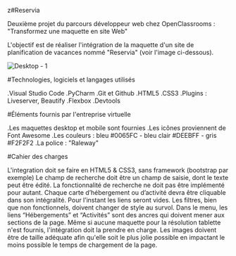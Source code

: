 z#Reservia

Deuxième projet du parcours développeur web chez OpenClassrooms : "Transformez une maquette en site Web"

L'objectif est de réaliser l'intégration de la maquette d'un site de planification de vacances nommé "Reservia" (voir l'image ci-dessous).


![Desktop - 1](https://user-images.githubusercontent.com/81290998/146844100-ef6a3f49-e097-4a78-a130-45c966d968e9.png)

#Technologies, logiciels et langages utilisés

.Visual Studio Code
.PyCharm
.Git et Github
.HTML5
.CSS3
.Plugins : Liveserver, Beautify
.Flexbox
.Devtools

#Éléments fournis par l'entreprise virtuelle

.Les maquettes desktop et mobile sont fournies
.Les icônes proviennent de Font Awesome
.Les couleurs : bleu #0065FC - bleu clair #DEEBFF - gris #F2F2F2
.La police : "Raleway"

#Cahier des charges

L'integration doit se faire en HTML5 & CSS3, sans framework (bootstrap par exemple)
Le champ de recherche doit être un champ de saisie, dont le texte peut être édité. La fonctionnalité de recherche ne doit pas être implémenté pour autant.
Chaque carte d’hébergement ou d’activité devra être cliquable dans son intégralité. Pour l’instant les liens seront vides.
Les filtres, bien que non fonctionnels, doivent changer de style au survol.
Dans le menu, les liens “Hébergements” et “Activités” sont des ancres qui doivent mener aux sections de la page.
Même si aucune maquette pour la résolution tablette n'est fournis, l'intégration doit la prendre en charge.
Les images doivent être de taille adéquate afin qu'elle soit le plus jolie possible en impactant le moins possible le temps de chargement de la page.



